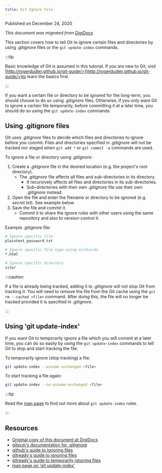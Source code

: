 ```yaml
---
title: Git Ignore file
---
```


Published on December 24, 2020

_This document was migrated from [DigiDocs](https://digipie.github.io/digidocs/git/ignoring-files/)_

This section covers how to tell Git to ignore certain files and directories by using _.gitignore_ files or the `git update-index` commands.

:::tip

Basic knowledge of Git is assumed in this tutorial. If you are new to Git, visit [http://rogerdudler.github.io/git-guide/>](http://rogerdudler.github.io/git-guide/>)to learn the basics first.

:::

If you want a certain file or directory to be ignored for the long-term, you should choose to do so using _.gitignore_ files. Otherwise, if you only want Git to ignore a certain file temporarily, before committing it at a later time, you should do so using the `git update-index` commands.

## Using .gitignore files

Git uses _.gitignore_ files to decide which files and directories to ignore before you commit. Files and directories specified in _.gitignore_ will not be tracked nor staged when `git add *` or `git commit -a` commands are used.

To ignore a file or directory using _.gitignore_:

1. Create a _.gitignore_ file in the desired location (e.g. the project's root directory).
   - The _.gitignore_ file affects all files and sub-directories in its directory.
     - It recursively affects all files and directories in its sub-directories.
     - Sub-directories with their own _.gitignore_ file use their own _.gitignore_ instead.
2. Open the file and enter the filename or directory to be ignored (e.g. _secret.txt_). See example below.
3. Save the file and commit it.
   - Commit it to share the ignore rules with other users using the same repository and also to version-control it.

Example _.gitignore_ file:

```bash
# Ignore specific file
plaintext_password.txt

# Ignore specific file type using wildcards
*.html

# Ignore specific directory
site/
```

:::caution

If a file is already being tracked, adding it to _.gitignore_ will not stop Git from tracking it. You will need to remove the file from the Git cache using the `git rm --cached <file>` command. After doing this, the file will no longer be tracked provided it is specified in _.gitignore_.

:::

## Using 'git update-index'

If you want Git to temporarily ignore a file which you will commit at a later time, you can do so easily by using the `git update-index` commands to tell Git to stop and start tracking the file.

To temporarily ignore (stop tracking) a file:

```bash
git update-index --assume-unchanged <file>
```

To start tracking a file again:

```bash
git update-index --no-assume-unchanged <file>
```

:::tip

Read the [man page](https://mirrors.edge.kernel.org/pub/software/scm/git/docs/git-update-index.html) to find out more about `git update-index` rules.

:::

## Resources

- [Original copy of this document at DigiDocs](https://digipie.github.io/digidocs/git/ignoring-files/)
- [gitscm's documentation for .gitignore](https://git-scm.com/docs/gitignore)
- [github's guide to ignoring files](https://help.github.com/en/articles/ignoring-files)
- [gitready's guide to ignoring files](http://gitready.com/beginner/2009/01/19/ignoring-files.html)
- [gitready's guide to temporarily ignoring files](http://gitready.com/intermediate/2009/02/18/temporarily-ignoring-files.html)
- [man page on 'git update-index'](https://mirrors.edge.kernel.org/pub/software/scm/git/docs/git-update-index.html)
